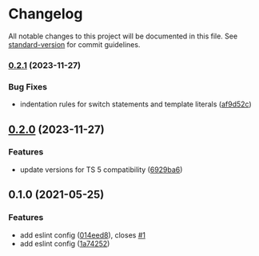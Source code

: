 # Changelog

All notable changes to this project will be documented in this file. See [standard-version](https://github.com/conventional-changelog/standard-version) for commit guidelines.

### [0.2.1](https://github.com/Swivel-Finance/eslint-config/compare/v0.2.0...v0.2.1) (2023-11-27)


### Bug Fixes

* indentation rules for switch statements and template literals ([af9d52c](https://github.com/Swivel-Finance/eslint-config/commit/af9d52c968d24bb49b230f7eb79e5c0d44a54918))

## [0.2.0](https://github.com/Swivel-Finance/eslint-config/compare/v0.1.0...v0.2.0) (2023-11-27)


### Features

* update versions for TS 5 compatibility ([6929ba6](https://github.com/Swivel-Finance/eslint-config/commit/6929ba62eff0b66de7f494c8574d47dc93b06b69))

## 0.1.0 (2021-05-25)


### Features

* add eslint config ([014eed8](https://github.com/Swivel-Finance/eslint-config/commit/014eed8c56ba279fe72a70205abaea2f09626558)), closes [#1](https://github.com/Swivel-Finance/eslint-config/issues/1)
* add eslint config ([1a74252](https://github.com/Swivel-Finance/eslint-config/commit/1a74252a252995565061cf6a7d0e9d4c4df1abd3))
